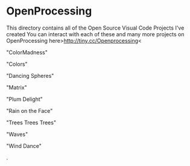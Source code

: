 # OpenProcessing
This directory contains all of the Open Source Visual Code Projects I've created
You can interact with each of these and many more projects on OpenProcessing here>http://tiny.cc/Openprocessing<

"ColorMadness"

"Colors"

"Dancing Spheres"

"Matrix"

"Plum Delight"

"Rain on the Face"

"Trees Trees Trees"

"Waves"

"Wind Dance"

.

